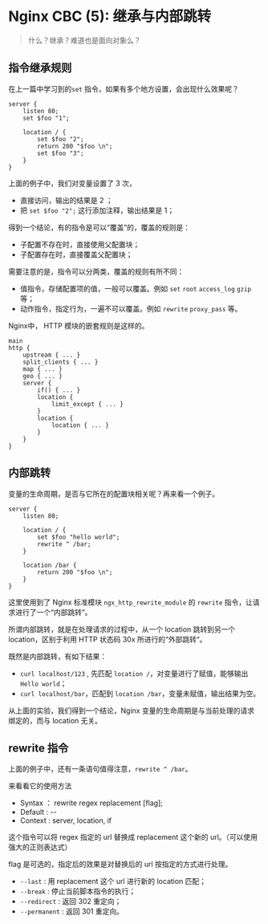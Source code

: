 # Nginx CBC (5): 继承与内部跳转

> 什么？继承？难道也是面向对象么？

## 指令继承规则

在上一篇中学习到的`set` 指令，如果有多个地方设置，会出现什么效果呢？

```
server {
	listen 80;
	set $foo "1";

	location / {
		set $foo "2";
		return 200 "$foo \n";
		set $foo "3";
	}
}
```

上面的例子中，我们对变量设置了 3 次，

- 直接访问，输出的结果是 2 ；
- 把 `set $foo "2";` 这行添加注释，输出结果是 1；

得到一个结论，有的指令是可以“覆盖”的，覆盖的规则是：

- 子配置不存在时，直接使用父配置块；
- 子配置存在时，直接覆盖父配置块；

需要注意的是，指令可以分两类，覆盖的规则有所不同：

- 值指令，存储配置项的值，一般可以覆盖。例如 `set` `root` `access_log` `gzip` 等；
- 动作指令，指定行为，一遍不可以覆盖。例如 `rewrite` `proxy_pass` 等。

Nginx中， HTTP 模块的嵌套规则是这样的。

```
main
http {
	upstream { ... }
	split_clients { ... }
	map { ... }
	geo { ... }
	server {
		if() { ... }
		location {
			limit_except { ... }
		}
		location {
			location { ... }
		}
	}
}
```

## 内部跳转

变量的生命周期，是否与它所在的配置块相关呢？再来看一个例子。

```
server {
	listen 80;

	location / {
		set $foo "hello world";
		rewrite ^ /bar;
	}

	location /bar {
		return 200 "$foo \n";
	}
}
```

这里使用到了 Nginx 标准模块 `ngx_http_rewrite_module` 的 `rewrite` 指令，让请求进行了一个“内部跳转”。

所谓内部跳转，就是在处理请求的过程中，从一个 location 跳转到另一个 location，区别于利用 HTTP 状态码 30x 所进行的“外部跳转“。

既然是内部跳转，有如下结果：

- `curl localhost/123` , 先匹配 `location /`，对变量进行了赋值，能够输出 `Hello world`；
- `curl localhost/bar`，匹配到 `location /bar`，变量未赋值，输出结果为空。

从上面的实验，我们得到一个结论，Nginx 变量的生命周期是与当前处理的请求绑定的，而与 location 无关。

## rewrite 指令

上面的例子中，还有一条语句值得注意，`rewrite ^ /bar`。

来看看它的使用方法

- Syntax ： rewrite regex replacement [flag];
- Default : --
- Context : server, location, if

这个指令可以将 regex 指定的 url 替换成 replacement 这个新的 url。（可以使用强大的正则表达式）

flag 是可选的，指定后的效果是对替换后的 url 按指定的方式进行处理。

-  `--last` : 用 replacement 这个 url 进行新的 location 匹配；
- `--break` : 停止当前脚本指令的执行；
- `--redirect` : 返回 302 重定向；
- `--permanent` : 返回 301 重定向。
